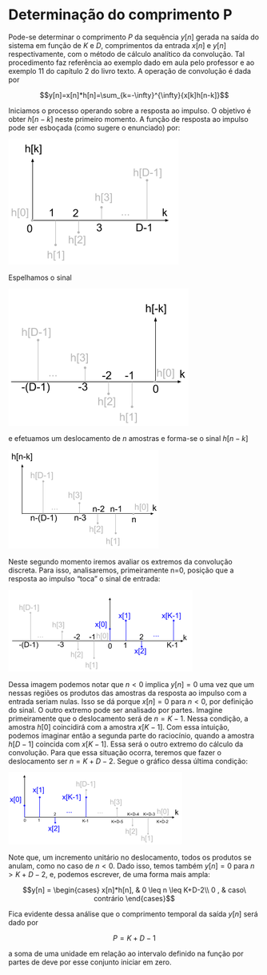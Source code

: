# Determinação do comprimento P

Pode-se determinar o comprimento $P$ da sequência $y[n]$ gerada na saída do sistema em função de $K$ e $D$, comprimentos da entrada $x[n]$ e $y[n]$ respectivamente, com o método de cálculo analítico da convolução. Tal procedimento faz referência ao exemplo dado em aula pelo professor e ao exemplo 11 do capítulo 2 do  livro texto. A operação de convolução é dada por

```math
y[n]=x[n]*h[n]=\sum_{k=-\infty}^{\infty}{x[k]h[n-k]}
```

Iniciamos o processo operando sobre a resposta ao impulso. O objetivo é obter $h[n-k]$ neste primeiro momento. A função de resposta ao impulso pode ser esboçada (como sugere o enunciado) por:

![](figures/figure1.png)

Espelhamos o sinal

![](figures/figure2.png)

e efetuamos um deslocamento de $n$ amostras e forma-se o sinal $h[n-k]$

![](figures/figure3.png)

Neste segundo momento iremos avaliar os extremos da convolução discreta. Para isso, analisaremos, primeiramente n=0, posição que a resposta ao impulso “toca” o sinal de entrada:

![](figures/figure4.png)

Dessa imagem podemos notar que $n<0$ implica $y[n]=0$ uma vez que um nessas regiões os produtos das amostras da resposta ao impulso com a entrada seriam nulas. Isso se dá porque $x[n]=0$ para $n<0$, por definição do sinal.
O outro extremo pode ser analisado por partes. Imagine primeiramente que o deslocamento será de $n=K-1$. Nessa condição, a amostra $h[0]$ coincidirá com a amostra $x[K-1]$. Com essa intuição, podemos imaginar então a segunda parte do raciocínio, quando a amostra $h[D-1]$ coincida com $x[K-1]$. Essa será o outro extremo do cálculo da convolução. Para que essa situação ocorra, teremos que fazer o deslocamento ser $n=K+D-2$. Segue o gráfico dessa última condição:

![](figures/figure5.png)

Note que, um incremento unitário no deslocamento, todos os produtos se anulam, como no caso de $n<0$. Dado isso, temos também $y[n]=0$ para $n>K+D-2$, e, podemos escrever, de uma forma mais ampla:

```math
y[n] =
  \begin{cases}
    x[n]*h[n], & 0 \leq n \leq K+D-2\\
    0        , & caso\ contrário    
  \end{cases}
```

Fica evidente dessa análise que o comprimento temporal da saída $y[n]$ será dado por

```math
P=K+D-1
```

a soma de uma unidade em relação ao intervalo definido na função por partes de deve por esse conjunto iniciar em zero.
